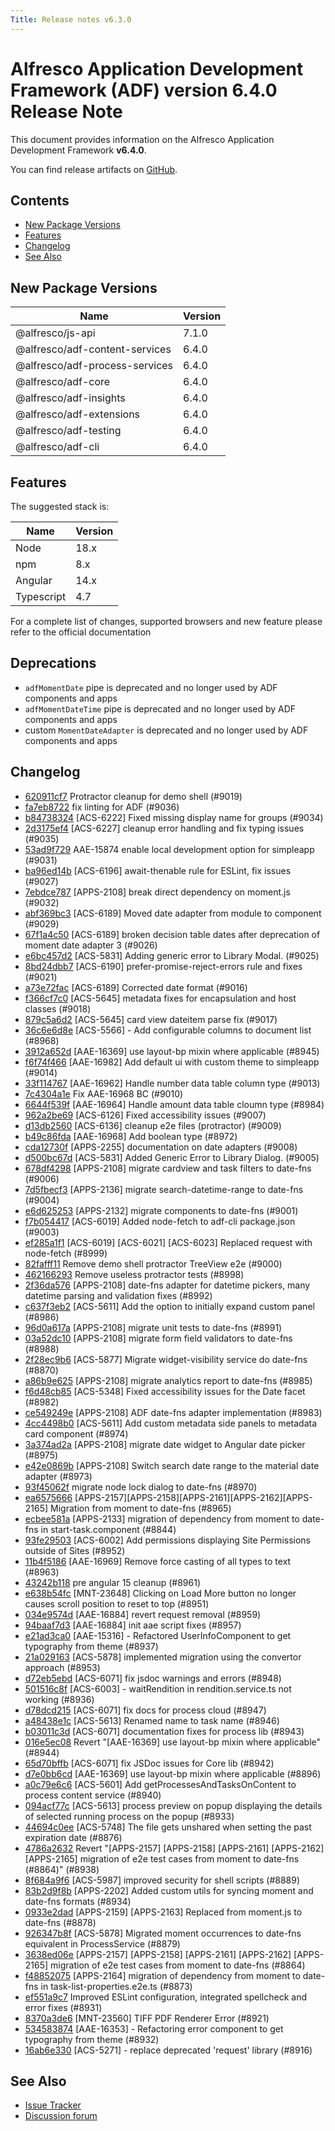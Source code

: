 ```yaml
---
Title: Release notes v6.3.0
---
```


# Alfresco Application Development Framework (ADF) version 6.4.0 Release Note

This document provides information on the Alfresco Application Development Framework **v6.4.0**.

You can find release artifacts on [GitHub](https://github.com/Alfresco/alfresco-ng2-components/releases/tag/6.4.0).

## Contents

- [New Package Versions](#new-package-versions)
- [Features](#features)
- [Changelog](#changelog)
- [See Also](#see-also)

## New Package Versions

| Name                           | Version |
|--------------------------------|---------|
| @alfresco/js-api               | 7.1.0   |
| @alfresco/adf-content-services | 6.4.0   |
| @alfresco/adf-process-services | 6.4.0   |
| @alfresco/adf-core             | 6.4.0   |
| @alfresco/adf-insights         | 6.4.0   |
| @alfresco/adf-extensions       | 6.4.0   |
| @alfresco/adf-testing          | 6.4.0   |
| @alfresco/adf-cli              | 6.4.0   |

## Features

The suggested stack is:

| Name       | Version |
|------------|---------|
| Node       | 18.x    |
| npm        | 8.x     |
| Angular    | 14.x    |
| Typescript | 4.7     |

For a complete list of changes, supported browsers and new feature please refer to the official documentation

## Deprecations

- `adfMomentDate` pipe is deprecated and no longer used by ADF components and apps
- `adfMomentDateTime` pipe is deprecated and no longer used by ADF components and apps
- custom `MomentDateAdapter` is deprecated and no longer used by ADF components and apps

## Changelog

- [620911cf7](git@github.com:Alfresco/alfresco-ng2-components/commit/620911cf7) Protractor cleanup for demo shell (#9019)
- [fa7eb8722](git@github.com:Alfresco/alfresco-ng2-components/commit/fa7eb8722) fix linting for ADF (#9036)
- [b84738324](git@github.com:Alfresco/alfresco-ng2-components/commit/b84738324) [ACS-6222] Fixed missing display name for groups (#9034)
- [2d3175ef4](git@github.com:Alfresco/alfresco-ng2-components/commit/2d3175ef4) [ACS-6227] cleanup error handling and fix typing issues (#9035)
- [53ad9f729](git@github.com:Alfresco/alfresco-ng2-components/commit/53ad9f729) AAE-15874 enable local development option for simpleapp (#9031)
- [ba96ed14b](git@github.com:Alfresco/alfresco-ng2-components/commit/ba96ed14b) [ACS-6196] await-thenable rule for ESLint, fix issues (#9027)
- [7ebdce787](git@github.com:Alfresco/alfresco-ng2-components/commit/7ebdce787) [APPS-2108] break direct dependency on moment.js (#9032)
- [abf369bc3](git@github.com:Alfresco/alfresco-ng2-components/commit/abf369bc3) [ACS-6189] Moved date adapter from module to component (#9029)
- [67f1a4c50](git@github.com:Alfresco/alfresco-ng2-components/commit/67f1a4c50) [ACS-6189] broken decision table dates after deprecation of moment date adapter 3 (#9026)
- [e6bc457d2](git@github.com:Alfresco/alfresco-ng2-components/commit/e6bc457d2) [ACS-5831] Adding generic error to Library Modal. (#9025)
- [8bd24dbb7](git@github.com:Alfresco/alfresco-ng2-components/commit/8bd24dbb7) [ACS-6190] prefer-promise-reject-errors rule and fixes (#9021)
- [a73e72fac](git@github.com:Alfresco/alfresco-ng2-components/commit/a73e72fac) [ACS-6189] Corrected date format (#9016)
- [f366cf7c0](git@github.com:Alfresco/alfresco-ng2-components/commit/f366cf7c0) [ACS-5645] metadata fixes for encapsulation and host classes (#9018)
- [879c5a6d2](git@github.com:Alfresco/alfresco-ng2-components/commit/879c5a6d2) [ACS-5645] card view dateitem parse fix (#9017)
- [36c6e6d8e](git@github.com:Alfresco/alfresco-ng2-components/commit/36c6e6d8e) [ACS-5566] - Add configurable columns to document list (#8968)
- [3912a652d](git@github.com:Alfresco/alfresco-ng2-components/commit/3912a652d) [AAE-16369] use layout-bp mixin where applicable (#8945)
- [f6f74f466](git@github.com:Alfresco/alfresco-ng2-components/commit/f6f74f466) [AAE-16982] Add default ui with custom theme to simpleapp (#9014)
- [33f114767](git@github.com:Alfresco/alfresco-ng2-components/commit/33f114767) [AAE-16962] Handle number data table column type (#9013)
- [7c4304a1e](git@github.com:Alfresco/alfresco-ng2-components/commit/7c4304a1e) Fix AAE-16968 BC (#9010)
- [6644f539f](git@github.com:Alfresco/alfresco-ng2-components/commit/6644f539f) [AAE-16964] Handle amount data table cloumn type (#8984)
- [962a2be69](git@github.com:Alfresco/alfresco-ng2-components/commit/962a2be69) [ACS-6126] Fixed accessibility issues (#9007)
- [d13db2560](git@github.com:Alfresco/alfresco-ng2-components/commit/d13db2560) [ACS-6136] cleanup e2e files (protractor) (#9009)
- [b49c86fda](git@github.com:Alfresco/alfresco-ng2-components/commit/b49c86fda) [AAE-16968] Add boolean type (#8972)
- [cda12730f](git@github.com:Alfresco/alfresco-ng2-components/commit/cda12730f) [APPS-2255] documentation on date adapters (#9008)
- [d500bc67d](git@github.com:Alfresco/alfresco-ng2-components/commit/d500bc67d) [ACS-5831] Added Generic Error to Library Dialog. (#9005)
- [678df4298](git@github.com:Alfresco/alfresco-ng2-components/commit/678df4298) [APPS-2108] migrate cardview and task filters to date-fns (#9006)
- [7d5fbecf3](git@github.com:Alfresco/alfresco-ng2-components/commit/7d5fbecf3) [APPS-2136] migrate search-datetime-range to date-fns (#9004)
- [e6d625253](git@github.com:Alfresco/alfresco-ng2-components/commit/e6d625253) [APPS-2132] migrate components to date-fns (#9001)
- [f7b054417](git@github.com:Alfresco/alfresco-ng2-components/commit/f7b054417) [ACS-6019] Added node-fetch to adf-cli package.json (#9003)
- [ef285a1f1](git@github.com:Alfresco/alfresco-ng2-components/commit/ef285a1f1) [ACS-6019] [ACS-6021] [ACS-6023] Replaced request with node-fetch (#8999)
- [82fafff11](git@github.com:Alfresco/alfresco-ng2-components/commit/82fafff11) Remove demo shell protractor TreeView e2e (#9000)
- [462166293](git@github.com:Alfresco/alfresco-ng2-components/commit/462166293) Remove useless protractor tests (#8998)
- [2f36da576](git@github.com:Alfresco/alfresco-ng2-components/commit/2f36da576) [APPS-2108] date-fns adapter for datetime pickers, many datetime parsing and validation fixes (#8992)
- [c637f3eb2](git@github.com:Alfresco/alfresco-ng2-components/commit/c637f3eb2) [ACS-5611] Add the option to initially expand custom panel (#8986)
- [96d0a617a](git@github.com:Alfresco/alfresco-ng2-components/commit/96d0a617a) [APPS-2108] migrate unit tests to date-fns (#8991)
- [03a52dc10](git@github.com:Alfresco/alfresco-ng2-components/commit/03a52dc10) [APPS-2108] migrate form field validators to date-fns (#8988)
- [2f28ec9b6](git@github.com:Alfresco/alfresco-ng2-components/commit/2f28ec9b6) [ACS-5877] Migrate widget-visibility service do date-fns (#8870)
- [a86b9e625](git@github.com:Alfresco/alfresco-ng2-components/commit/a86b9e625) [APPS-2108] migrate analytics report to date-fns (#8985)
- [f6d48cb85](git@github.com:Alfresco/alfresco-ng2-components/commit/f6d48cb85) [ACS-5348] Fixed accessibility issues for the Date facet (#8982)
- [ce549249e](git@github.com:Alfresco/alfresco-ng2-components/commit/ce549249e) [APPS-2108] ADF date-fns adapter implementation (#8983)
- [4cc4498b0](git@github.com:Alfresco/alfresco-ng2-components/commit/4cc4498b0) [ACS-5611] Add custom metadata side panels to metadata card component (#8974)
- [3a374ad2a](git@github.com:Alfresco/alfresco-ng2-components/commit/3a374ad2a) [APPS-2108] migrate date widget to Angular date picker (#8975)
- [e42e0869b](git@github.com:Alfresco/alfresco-ng2-components/commit/e42e0869b) [APPS-2108] Switch search date range to the material date adapter (#8973)
- [93f45062f](git@github.com:Alfresco/alfresco-ng2-components/commit/93f45062f) migrate node lock dialog to date-fns (#8970)
- [ea6575666](git@github.com:Alfresco/alfresco-ng2-components/commit/ea6575666) [APPS-2157][APPS-2158][APPS-2161][APPS-2162][APPS-2165] Migration from  moment to date-fns (#8965)
- [ecbee581a](git@github.com:Alfresco/alfresco-ng2-components/commit/ecbee581a) [APPS-2133] migration of dependency from moment to date-fns in start-task.component (#8844)
- [93fe29503](git@github.com:Alfresco/alfresco-ng2-components/commit/93fe29503) [ACS-6002] Add permissions displaying Site Permissions outside of Sites (#8952)
- [11b4f5186](git@github.com:Alfresco/alfresco-ng2-components/commit/11b4f5186) [AAE-16969] Remove force casting of all types to text (#8963)
- [43242b118](git@github.com:Alfresco/alfresco-ng2-components/commit/43242b118) pre angular 15 cleanup (#8961)
- [e638b54fc](git@github.com:Alfresco/alfresco-ng2-components/commit/e638b54fc) [MNT-23648] Clicking on Load More button no longer causes scroll position to reset to top (#8951)
- [034e9574d](git@github.com:Alfresco/alfresco-ng2-components/commit/034e9574d) [AAE-16884] revert request removal (#8959)
- [94baaf7d3](git@github.com:Alfresco/alfresco-ng2-components/commit/94baaf7d3) [AAE-16884] init aae script fixes (#8957)
- [e21ad3ca0](git@github.com:Alfresco/alfresco-ng2-components/commit/e21ad3ca0) [AAE-15316] - Refactored UserInfoComponent to get typography from theme (#8937)
- [21a029163](git@github.com:Alfresco/alfresco-ng2-components/commit/21a029163) [ACS-5878] implemented migration using the convertor approach (#8953)
- [d72eb5ebd](git@github.com:Alfresco/alfresco-ng2-components/commit/d72eb5ebd) [ACS-6071] fix jsdoc warnings and errors (#8948)
- [501516c8f](git@github.com:Alfresco/alfresco-ng2-components/commit/501516c8f) [ACS-6003] - waitRendition in rendition.service.ts not working (#8936)
- [d78dcd215](git@github.com:Alfresco/alfresco-ng2-components/commit/d78dcd215) [ACS-6071] fix docs for process cloud (#8947)
- [a48438e1c](git@github.com:Alfresco/alfresco-ng2-components/commit/a48438e1c) [ACS-5613] Renamed name to task name (#8946)
- [b03011c3d](git@github.com:Alfresco/alfresco-ng2-components/commit/b03011c3d) [ACS-6071] documentation fixes for process lib (#8943)
- [016e5ec08](git@github.com:Alfresco/alfresco-ng2-components/commit/016e5ec08) Revert &#34;[AAE-16369] use layout-bp mixin where applicable&#34; (#8944)
- [65d70bffb](git@github.com:Alfresco/alfresco-ng2-components/commit/65d70bffb) [ACS-6071] fix JSDoc issues for Core lib (#8942)
- [d7e0bb6cd](git@github.com:Alfresco/alfresco-ng2-components/commit/d7e0bb6cd) [AAE-16369] use layout-bp mixin where applicable (#8896)
- [a0c79e6c6](git@github.com:Alfresco/alfresco-ng2-components/commit/a0c79e6c6) [ACS-5601] Add getProcessesAndTasksOnContent to process content service (#8940)
- [094acf77c](git@github.com:Alfresco/alfresco-ng2-components/commit/094acf77c) [ACS-5613] process preview on popup displaying the details of selected running process on the popup (#8933)
- [44694c0ee](git@github.com:Alfresco/alfresco-ng2-components/commit/44694c0ee) [ACS-5748] The file gets unshared when setting the past expiration date (#8876)
- [4786a2632](git@github.com:Alfresco/alfresco-ng2-components/commit/4786a2632) Revert &#34;[APPS-2157] [APPS-2158] [APPS-2161] [APPS-2162] [APPS-2165] migration of e2e test cases from moment to date-fns (#8864)&#34; (#8938)
- [8f684a9f6](git@github.com:Alfresco/alfresco-ng2-components/commit/8f684a9f6) [ACS-5987] improved security for shell scripts (#8889)
- [83b2d9f8b](git@github.com:Alfresco/alfresco-ng2-components/commit/83b2d9f8b) [APPS-2202] Added custom utils for syncing moment and date-fns formats (#8934)
- [0933e2dad](git@github.com:Alfresco/alfresco-ng2-components/commit/0933e2dad) [APPS-2159] [APPS-2163] Replaced from moment.js to date-fns (#8878)
- [926347b8f](git@github.com:Alfresco/alfresco-ng2-components/commit/926347b8f) [ACS-5878] Migrated moment occurrences to date-fns equivalent in ProcessService (#8879)
- [3638ed06e](git@github.com:Alfresco/alfresco-ng2-components/commit/3638ed06e) [APPS-2157] [APPS-2158] [APPS-2161] [APPS-2162] [APPS-2165] migration of e2e test cases from moment to date-fns (#8864)
- [f48852075](git@github.com:Alfresco/alfresco-ng2-components/commit/f48852075) [APPS-2164] migration of dependency from moment to date-fns in task-list-properties.e2e.ts (#8873)
- [ef551a9c7](git@github.com:Alfresco/alfresco-ng2-components/commit/ef551a9c7) Improved ESLint configuration, integrated spellcheck and error fixes (#8931)
- [8370a3de6](git@github.com:Alfresco/alfresco-ng2-components/commit/8370a3de6) [MNT-23560] TIFF PDF Renderer Error (#8921)
- [534583874](git@github.com:Alfresco/alfresco-ng2-components/commit/534583874) [AAE-16353] - Refactoring error component to get typography from theme (#8932)
- [16ab6e330](git@github.com:Alfresco/alfresco-ng2-components/commit/16ab6e330) [ACS-5271] - replace deprecated &#39;request&#39; library (#8916)

## See Also

- [Issue Tracker](https://github.com/Alfresco/alfresco-ng2-components/issues/new)
- [Discussion forum](http://gitter.im/Alfresco/alfresco-ng2-components)

